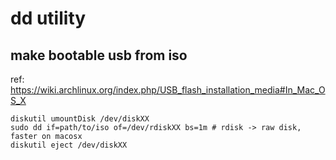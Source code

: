 dd utility
=========

make bootable usb from iso
---------------------------

ref: https://wiki.archlinux.org/index.php/USB_flash_installation_media#In_Mac_OS_X

```
diskutil umountDisk /dev/diskXX
sudo dd if=path/to/iso of=/dev/rdiskXX bs=1m # rdisk -> raw disk, faster on macosx
diskutil eject /dev/diskXX
```

